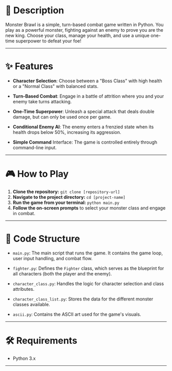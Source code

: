 
# 📜 Description
Monster Brawl is a simple, turn-based combat game written in Python. You play as a powerful monster, fighting against an enemy to prove you are the new king. Choose your class, manage your health, and use a unique one-time superpower to defeat your foe!
<hr>

# ✨ Features
* **Character Selection**: Choose between a "Boss Class" with high health or a "Normal Class" with balanced stats.

* **Turn-Based Combat**: Engage in a battle of attrition where you and your enemy take turns attacking.

* **One-Time Superpower**: Unleash a special attack that deals double damage, but can only be used once per game.

* **Conditional Enemy AI**: The enemy enters a frenzied state when its health drops below 50%, increasing its aggression.

* **Simple Command** Interface: The game is controlled entirely through command-line input.
<hr>

# 🎮 How to Play
1. **Clone the repository:**
   `git clone [repository-url]`
2. **Navigate to the project directory:**
   `cd [project-name]`
3. **Run the game from your terminal:**
   `python main.py`
4. **Follow the on-screen prompts** to select your monster class and engage in combat.
<hr>

# 📁 Code Structure
* `main.py`: The main script that runs the game. It contains the game loop, user input handling, and combat flow.

* `fighter.py`: Defines the `Fighter` class, which serves as the blueprint for all characters (both the player and the enemy).

* `character_class.py`: Handles the logic for character selection and class attributes.

* `character_class_list.py`: Stores the data for the different monster classes available.

* `ascii.py`: Contains the ASCII art used for the game's visuals.
<hr>

# 🛠️ Requirements
* Python 3.x
<hr>











